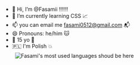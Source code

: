 - 👋 Hi, I’m @Fasamii ‼️‼️‼️
- 🌱 I’m currently learning CSS 📈
- 📫 you can email me fasami0512@gmail.com 📬
- 😄 Pronouns: he/him 🐱
- 🎉 15 yo 🍾
- 🇵🇱 I'm Polish 💥
<img 
style="max-width: 100%; display: block; margin: 8px;"
src="https://my-stats-43gk.vercel.app/api/top-langs/?username=Fasamii&amp;langs_count=4&amp;bg_color=001011&amp;text_color=ff8c00&amp;border_color=ff8c00&amp;layout=compact&amp;hide_title=true" 
alt="Fasami's most used languages shoud be here">
